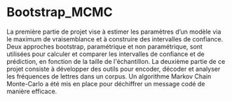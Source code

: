 # Bootstrap_MCMC
La première partie de projet vise à estimer les paramètres d’un modèle via le maximum de vraisemblance et à construire des intervalles de confiance. Deux approches bootstrap, paramétrique et non paramétrique, sont utilisées pour calculer et comparer les intervalles de confiance et de prédiction, en fonction de la taille de l'échantillon.
La deuxième partie de ce projet consiste à développer des outils pour encoder, décoder et analyser les fréquences de lettres dans un corpus. Un algorithme Markov Chain Monte-Carlo a été mis en place pour déchiffrer un message codé de manière efficace.